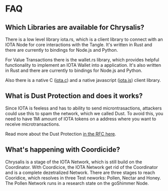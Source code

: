 # FAQ


## Which Libraries are available for Chrysalis?
There is a low level library iota.rs, which is a client library to connect with an IOTA Node for core interactions with the Tangle. It's written in Rust and there are currently to bindings for Node.js and Python. 

For Value Transactions there is the wallet.rs library, which provides helpful functionality to implement an IOTA Wallet into a application. It's also written in Rust and there are currently to bindings for Node.js and Python. 

Also there is a native C ([iota.c](https://github.com/iotaledger/iota.c)) and a native javascript ([iota.js](https://github.com/iotaledger/iota.js/tree/chrysalis)) client library. 

## What is Dust Protection and does it works?
Since IOTA is feeless and has to ability to send microntrasactions, attackers could use this to spam the network, which we called Dust. To avoid this, you need to have 1Mi amount of IOTA tokens
on a address where you want to receive microtransactions.

Read more about the Dust Protection [in the RFC here]().

## What's happening with Coordicide?
Chrysalis is a stage of the IOTA Network, which is still build on the Coordinator. With Coordicice, the IOTA Network get rid of the Coordinator and is a complete dezetralized Network. There are three stages to reach Cooridice, which resolves in three Test neworks: Pollen, Nectar and Honey. The Pollen Network runs in a research state on the goShimmer Node.